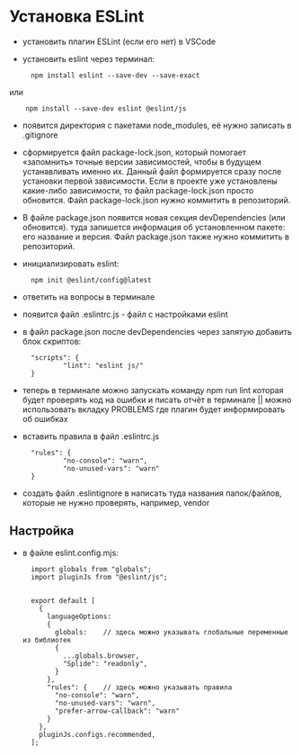 # Установка ESLint

- установить плагин ESLint (если его нет) в VSCode

- установить eslint через терминал:

        npm install eslint --save-dev --save-exact

или

        npm install --save-dev eslint @eslint/js

- появится директория с пакетами node_modules, её нужно записать в .gitignore

- cформируется файл package-lock.json, который помогает «запомнить» точные версии зависимостей, чтобы в будущем устанавливать именно их. Данный файл формируется сразу после установки первой зависимости. Если в проекте уже установлены какие-либо зависимости, то файл package-lock.json просто обновится. Файл package-lock.json нужно коммитить в репозиторий.

- В файле package.json появится новая секция devDependencies (или обновится). туда запишется информация об установленном пакете: его название и версия. Файл package.json также нужно коммитить в репозиторий.

- инициализировать eslint:

        npm init @eslint/config@latest

- ответить на вопросы в терминале

- появится файл .eslintrc.js - файл с настройками eslint

- в файл package.json после devDependencies через запятую добавить блок скриптов:

        "scripts": {
                "lint": "eslint js/"
        }

- теперь в терминале можно запускать команду npm run lint которая будет проверять код на ошибки и писать отчёт в терминале || можно использовать вкладку PROBLEMS где плагин будет информировать об ошибках

- вставить правила в файл .eslintrc.js

        "rules": {
                "no-console": "warn",
                "no-unused-vars": "warn"
        }

- создать файл .eslintignore в написать туда названия папок/файлов, которые не нужно проверять, например, vendor

## Настройка

- в файле eslint.config.mjs:

        import globals from "globals";
        import pluginJs from "@eslint/js";


        export default [
          {
            languageOptions:
            {
              globals:    // здесь можно указывать глобальные переменные из библиотек
              {
                ...globals.browser,
                "Splide": "readonly",
              }
            },
            "rules": {    // здесь можно указывать правила
              "no-console": "warn",
              "no-unused-vars": "warn",
              "prefer-arrow-callback": "warn"
            }
          },
          pluginJs.configs.recommended,
        ];
